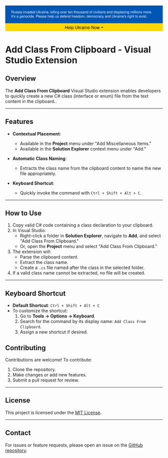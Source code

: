 [![Stand With Ukraine](https://raw.githubusercontent.com/vshymanskyy/StandWithUkraine/main/banner2-direct.svg)](https://stand-with-ukraine.pp.ua)

# Add Class From Clipboard - Visual Studio Extension

## Overview

The **Add Class From Clipboard** Visual Studio extension enables developers to quickly create a new C# class (interface or enum) file from the text content in the clipboard..

---

## Features

- **Contextual Placement**:
  - Available in the **Project** menu under "Add Miscellaneous Items."
  - Available in the **Solution Explorer** context menu under "Add."

- **Automatic Class Naming**:
  - Extracts the class name from the clipboard content to name the new file appropriately.

- **Keyboard Shortcut**:
  - Quickly invoke the command with `Ctrl + Shift + Alt + C`.

---

## How to Use

1. Copy valid C# code containing a class declaration to your clipboard.
2. In Visual Studio:
   - Right-click a folder in **Solution Explorer**, navigate to **Add**, and select "Add Class From Clipboard."
   - Or, open the **Project** menu and select "Add Class From Clipboard."
3. The extension will:
   - Parse the clipboard content.
   - Extract the class name.
   - Create a `.cs` file named after the class in the selected folder.
4. If a valid class name cannot be extracted, no file will be created.

---

## Keyboard Shortcut

- **Default Shortcut**: `Ctrl + Shift + Alt + C`
- To customize the shortcut:
  1. Go to **Tools -> Options -> Keyboard**.
  2. Search for the command by its display name: `Add Class From Clipboard`.
  3. Assign a new shortcut if desired.

## Contributing

Contributions are welcome! To contribute:
1. Clone the repository.
2. Make changes or add new features.
3. Submit a pull request for review.

---

## License

This project is licensed under the [MIT License](LICENSE).

---

## Contact

For issues or feature requests, please open an issue on the [GitHub repository](https://github.com/ycherkes/AddClassFromClipboard).
